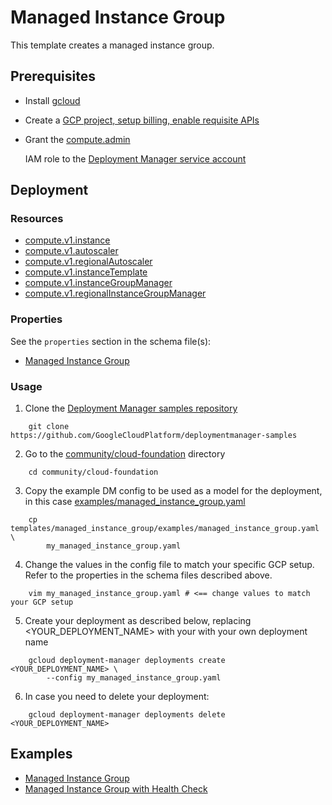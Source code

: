 # Managed Instance Group

This template creates a managed instance group.

## Prerequisites

- Install [gcloud](https://cloud.google.com/sdk)

- Create a [GCP project, setup billing, enable requisite APIs](../project/README.md)

- Grant the [compute.admin](https://cloud.google.com/compute/docs/access/iam)

  IAM role to the [Deployment Manager service account](https://cloud.google.com/deployment-manager/docs/access-control#access_control_for_deployment_manager)

## Deployment

### Resources

- [compute.v1.instance](https://cloud.google.com/compute/docs/reference/latest/instances)
- [compute.v1.autoscaler](https://cloud.google.com/compute/docs/reference/latest/autoscalers)
- [compute.v1.regionalAutoscaler](https://cloud.google.com/compute/docs/reference/latest/regionAutoscalers)
- [compute.v1.instanceTemplate](https://cloud.google.com/compute/docs/reference/latest/instanceTemplates)
- [compute.v1.instanceGroupManager](https://cloud.google.com/compute/docs/reference/latest/instanceGroupManagers)
- [compute.v1.regionalInstanceGroupManager](https://cloud.google.com/compute/docs/reference/latest/regionInstanceGroupManagers)

### Properties

See the `properties` section in the schema file(s):

- [Managed Instance Group](managed_instance_group.py.schema)

### Usage

1. Clone the [Deployment Manager samples repository](https://github.com/GoogleCloudPlatform/deploymentmanager-samples)

```shell
    git clone https://github.com/GoogleCloudPlatform/deploymentmanager-samples
```

2. Go to the [community/cloud-foundation](../../) directory

```shell
    cd community/cloud-foundation
```

3. Copy the example DM config to be used as a model for the deployment, in this
   case [examples/managed\_instance\_group.yaml](examples/managed_instance_group.yaml)

```shell
    cp templates/managed_instance_group/examples/managed_instance_group.yaml \
        my_managed_instance_group.yaml
```

4. Change the values in the config file to match your specific GCP setup.
   Refer to the properties in the schema files described above.

```shell
    vim my_managed_instance_group.yaml # <== change values to match your GCP setup
```

5. Create your deployment as described below, replacing
   \<YOUR\_DEPLOYMENT\_NAME\> with your with your own deployment name

```shell
    gcloud deployment-manager deployments create <YOUR_DEPLOYMENT_NAME> \
        --config my_managed_instance_group.yaml
```

6. In case you need to delete your deployment:

```shell
    gcloud deployment-manager deployments delete <YOUR_DEPLOYMENT_NAME>
```

## Examples

- [Managed Instance Group](examples/managed_instance_group.yaml)
- [Managed Instance Group with Health Check](examples/managed_instance_group_healthcheck.yaml)

